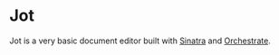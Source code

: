 # Jot

Jot is a very basic document editor built with [Sinatra](http://www.sinatrarb.com/) and [Orchestrate](https://orchestrate.io/).
